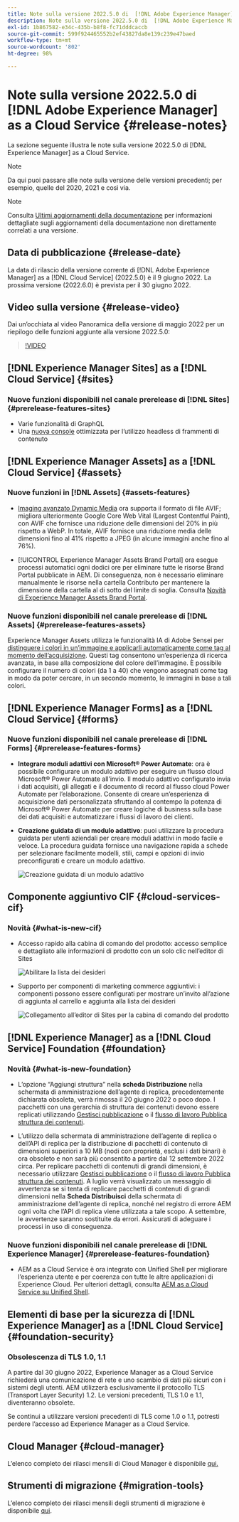 ```yaml
---
title: Note sulla versione 2022.5.0 di  [!DNL Adobe Experience Manager]  as a Cloud Service.
description: Note sulla versione 2022.5.0 di  [!DNL Adobe Experience Manager]  as a Cloud Service.
exl-id: 1b867582-e34c-435b-b8f8-fc71dddcaccb
source-git-commit: 599f924465552b2ef43827da8e139c239e47baed
workflow-type: tm+mt
source-wordcount: '802'
ht-degree: 98%

---
```


# Note sulla versione 2022.5.0 di [!DNL Adobe Experience Manager] as a Cloud Service {#release-notes}

La sezione seguente illustra le note sulla versione 2022.5.0 di [!DNL Experience Manager] as a Cloud Service.

>[!NOTE]
>
>Da qui puoi passare alle note sulla versione delle versioni precedenti; per esempio, quelle del 2020, 2021 e così via.

>[!NOTE]
>
>Consulta [Ultimi aggiornamenti della documentazione](https://experienceleague.adobe.com/docs/experience-manager-release-information/aem-release-updates/doc-updates/documentation-updates.html?lang=it) per informazioni dettagliate sugli aggiornamenti della documentazione non direttamente correlati a una versione.

## Data di pubblicazione {#release-date}

La data di rilascio della versione corrente di [!DNL Adobe Experience Manager] as a [!DNL Cloud Service] (2022.5.0) è il 9 giugno 2022.
La prossima versione (2022.6.0) è prevista per il 30 giugno 2022.

## Video sulla versione {#release-video}

Dai un’occhiata al video Panoramica della versione di maggio 2022 per un riepilogo delle funzioni aggiunte alla versione 2022.5.0:

>[!VIDEO](https://video.tv.adobe.com/v/343321/?quality=12)

## [!DNL Experience Manager Sites] as a [!DNL Cloud Service] {#sites}

### Nuove funzioni disponibili nel canale prerelease di [!DNL Sites] {#prerelease-features-sites}

* Varie funzionalità di GraphQL
* Una [nuova console](/help/sites-cloud/administering/content-fragments/content-fragments-console.md) ottimizzata per l’utilizzo headless di frammenti di contenuto

## [!DNL Experience Manager Assets] as a [!DNL Cloud Service] {#assets}

### Nuove funzioni in [!DNL Assets] {#assets-features}

* [Imaging avanzato Dynamic Media](https://medium.com/adobetech/one-solution-fits-all-smart-imaging-with-aem-dynamic-media-be690b62df9f) ora supporta il formato di file AVIF; migliora ulteriormente Google Core Web Vital (Largest Contentful Paint), con AVIF che fornisce una riduzione delle dimensioni del 20% in più rispetto a WebP. In totale, AVIF fornisce una riduzione media delle dimensioni fino al 41% rispetto a JPEG (in alcune immagini anche fino al 76%).

* [!UICONTROL Experience Manager Assets Brand Portal] ora esegue processi automatici ogni dodici ore per eliminare tutte le risorse Brand Portal pubblicate in AEM. Di conseguenza, non è necessario eliminare manualmente le risorse nella cartella Contributo per mantenere la dimensione della cartella al di sotto del limite di soglia. Consulta [Novità di Experience Manager Assets Brand Portal](https://experienceleague.adobe.com/docs/experience-manager-brand-portal/using/introduction/whats-new.html?lang=it).

### Nuove funzioni disponibili nel canale prerelease di [!DNL Assets] {#prerelease-features-assets}

Experience Manager Assets utilizza le funzionalità IA di Adobe Sensei per [distinguere i colori in un’immagine e applicarli automaticamente come tag al momento dell’acquisizione](/help/assets/color-tag-images.md). Questi tag consentono un’esperienza di ricerca avanzata, in base alla composizione del colore dell’immagine. È possibile configurare il numero di colori (da 1 a 40) che vengono assegnati come tag in modo da poter cercare, in un secondo momento, le immagini in base a tali colori.


## [!DNL Experience Manager Forms] as a [!DNL Cloud Service] {#forms}

### Nuove funzioni disponibili nel canale prerelease di [!DNL Forms] {#prerelease-features-forms}

* **Integrare moduli adattivi con Microsoft® Power Automate**: ora è possibile configurare un modulo adattivo per eseguire un flusso cloud Microsoft® Power Automate all’invio. Il modulo adattivo configurato invia i dati acquisiti, gli allegati e il documento di record al flusso cloud Power Automate per l’elaborazione. Consente di creare un’esperienza di acquisizione dati personalizzata sfruttando al contempo la potenza di Microsoft® Power Automate per creare logiche di business sulla base dei dati acquisiti e automatizzare i flussi di lavoro dei clienti.

* **Creazione guidata di un modulo adattivo**: puoi utilizzare la procedura guidata per utenti aziendali per creare moduli adattivi in modo facile e veloce. La procedura guidata fornisce una navigazione rapida a schede per selezionare facilmente modelli, stili, campi e opzioni di invio preconfigurati e creare un modulo adattivo.

   ![Creazione guidata di un modulo adattivo](/help/release-notes/assets/wizard.png)

## Componente aggiuntivo CIF {#cloud-services-cif}

### Novità {#what-is-new-cif}

* Accesso rapido alla cabina di comando del prodotto: accesso semplice e dettagliato alle informazioni di prodotto con un solo clic nell’editor di Sites

   ![Abilitare la lista dei desideri](/help/assets/CIF/enable-wishlist.png)

* Supporto per componenti di marketing commerce aggiuntivi: i componenti possono essere configurati per mostrare un’invito all’azione di aggiunta al carrello e aggiunta alla lista dei desideri

   ![Collegamento all’editor di Sites per la cabina di comando del prodotto](/help/assets/CIF/sites-editor-shortcut-to-cockpit.png)


## [!DNL Experience Manager] as a [!DNL Cloud Service] Foundation {#foundation}

### Novità {#what-is-new-foundation}

* L’opzione “Aggiungi struttura” nella **scheda Distribuzione** nella schermata di amministrazione dell’agente di replica, precedentemente dichiarata obsoleta, verrà rimossa il 20 giugno 2022 o poco dopo. I pacchetti con una gerarchia di struttura dei contenuti devono essere replicati utilizzando [Gestisci pubblicazione](/help/operations/replication.md#manage-publication) o il [flusso di lavoro Pubblica struttura dei contenuti](/help/operations/replication.md#publish-content-tree-workflow).

* L’utilizzo della schermata di amministrazione dell’agente di replica o dell’API di replica per la distribuzione di pacchetti di contenuto di dimensioni superiori a 10 MB (nodi con proprietà, esclusi i dati binari) è ora obsoleto e non sarà più consentito a partire dal 12 settembre 2022 circa. Per replicare pacchetti di contenuti di grandi dimensioni, è necessario utilizzare [Gestisci pubblicazione](/help/operations/replication.md#manage-publication) o il [flusso di lavoro Pubblica struttura dei contenuti](/help/operations/replication.md#publish-content-tree-workflow). A luglio verrà visualizzato un messaggio di avvertenza se si tenta di replicare pacchetti di contenuti di grandi dimensioni nella **Scheda Distribuisci** della schermata di amministrazione dell’agente di replica, nonché nel registro di errore AEM ogni volta che l’API di replica viene utilizzata a tale scopo. A settembre, le avvertenze saranno sostituite da errori. Assicurati di adeguare i processi in uso di conseguenza.

### Nuove funzioni disponibili nel canale prerelease di [!DNL Experience Manager] {#prerelease-features-foundation}

* AEM as a Cloud Service è ora integrato con Unified Shell per migliorare l’esperienza utente e per coerenza con tutte le altre applicazioni di Experience Cloud. Per ulteriori dettagli, consulta [AEM as a Cloud Service su Unified Shell](/help/overview/aem-cloud-service-on-unified-shell.md).

## Elementi di base per la sicurezza di [!DNL Experience Manager] as a [!DNL Cloud Service] {#foundation-security}

### Obsolescenza di TLS 1.0, 1.1

A partire dal 30 giugno 2022, Experience Manager as a Cloud Service richiederà una comunicazione di rete e uno scambio di dati più sicuri con i sistemi degli utenti. AEM utilizzerà esclusivamente il protocollo TLS (Transport Layer Security) 1.2. Le versioni precedenti, TLS 1.0 e 1.1, diventeranno obsolete.

Se continui a utilizzare versioni precedenti di TLS come 1.0 o 1.1, potresti perdere l’accesso ad Experience Manager as a Cloud Service.

## Cloud Manager {#cloud-manager}

L’elenco completo dei rilasci mensili di Cloud Manager è disponibile [qui.](/help/implementing/cloud-manager/release-notes/current.md)

## Strumenti di migrazione {#migration-tools}

L’elenco completo dei rilasci mensili degli strumenti di migrazione è disponibile [qui](/help/journey-migration/release-notes/release-notes-migration-tools-current.md).
